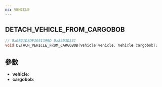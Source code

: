 ```yaml
---
ns: VEHICLE
---
```

## DETACH_VEHICLE_FROM_CARGOBOB

```c
// 0x0E21D3DF1051399D 0x83D3D331
void DETACH_VEHICLE_FROM_CARGOBOB(Vehicle vehicle, Vehicle cargobob);
```


## 參數
* **vehicle**: 
* **cargobob**: 


